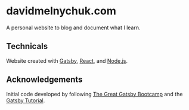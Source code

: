 # davidmelnychuk.com

A personal website to blog and document what I learn.

## Technicals

Website created with [Gatsby](https://www.gatsbyjs.org/), [React](https://reactjs.org/), and [Node.js](https://nodejs.org/en/). 

## Acknowledgements
Initial code developed by following [The Great Gatsby Bootcamp](https://youtu.be/8t0vNu2fCCM) and the [Gatsby Tutorial](https://www.gatsbyjs.com/tutorial/).
